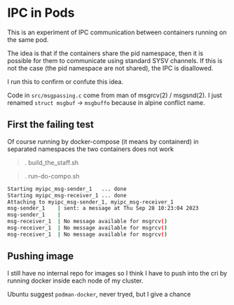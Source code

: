 # IPC in Pods

This is an experiment of IPC communication between containers running on the same pod.

The idea is that if the containers share the pid namespace, then it is possible for them to communicate using
standard SYSV channels. If this is not the case (the pid namespace are not shared), the IPC is disallowed.

I run this to confirm or confute this idea.

Code in `src/msgpassing.c` come from man of msgrcv(2) / msgsnd(2). I just renamed `struct msgbuf` -> `msgbuffo`
because in alpine conflict name.

## First the failing test

Of course running by docker-compose (it means by containerd) in separated namespaces the two containers does not work

> . build_the_staff.sh

> . run-do-compo.sh

```sh
Starting myipc_msg-sender_1   ... done
Starting myipc_msg-receiver_1 ... done
Attaching to myipc_msg-sender_1, myipc_msg-receiver_1
msg-sender_1    | sent: a message at Thu Sep 28 10:23:04 2023
msg-sender_1    | 
msg-receiver_1  | No message available for msgrcv()
msg-receiver_1  | No message available for msgrcv()
msg-receiver_1  | No message available for msgrcv()
```

## Pushing image

I still have no internal repo for images so I think I have to push into the cri by running docker inside each node of my cluster.

Ubuntu suggest `podman-docker`, never tryed, but I give a chance